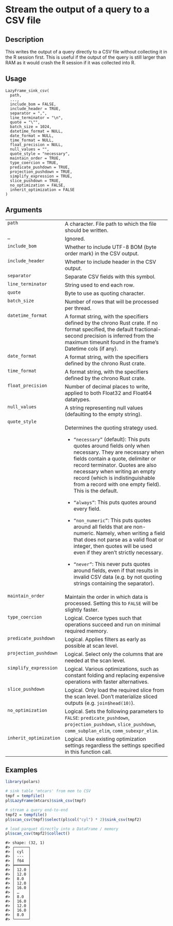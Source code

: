 

# Stream the output of a query to a CSV file

## Description

This writes the output of a query directly to a CSV file without
collecting it in the R session first. This is useful if the output of
the query is still larger than RAM as it would crash the R session if it
was collected into R.

## Usage

<pre><code class='language-R'>LazyFrame_sink_csv(
  path,
  ...,
  include_bom = FALSE,
  include_header = TRUE,
  separator = ",",
  line_terminator = "\n",
  quote = "\"",
  batch_size = 1024,
  datetime_format = NULL,
  date_format = NULL,
  time_format = NULL,
  float_precision = NULL,
  null_values = "",
  quote_style = "necessary",
  maintain_order = TRUE,
  type_coercion = TRUE,
  predicate_pushdown = TRUE,
  projection_pushdown = TRUE,
  simplify_expression = TRUE,
  slice_pushdown = TRUE,
  no_optimization = FALSE,
  inherit_optimization = FALSE
)
</code></pre>

## Arguments

<table>
<tr>
<td style="white-space: nowrap; font-family: monospace; vertical-align: top">
<code id="LazyFrame_sink_csv_:_path">path</code>
</td>
<td>
A character. File path to which the file should be written.
</td>
</tr>
<tr>
<td style="white-space: nowrap; font-family: monospace; vertical-align: top">
<code id="LazyFrame_sink_csv_:_...">…</code>
</td>
<td>
Ignored.
</td>
</tr>
<tr>
<td style="white-space: nowrap; font-family: monospace; vertical-align: top">
<code id="LazyFrame_sink_csv_:_include_bom">include_bom</code>
</td>
<td>
Whether to include UTF-8 BOM (byte order mark) in the CSV output.
</td>
</tr>
<tr>
<td style="white-space: nowrap; font-family: monospace; vertical-align: top">
<code id="LazyFrame_sink_csv_:_include_header">include_header</code>
</td>
<td>
Whether to include header in the CSV output.
</td>
</tr>
<tr>
<td style="white-space: nowrap; font-family: monospace; vertical-align: top">
<code id="LazyFrame_sink_csv_:_separator">separator</code>
</td>
<td>
Separate CSV fields with this symbol.
</td>
</tr>
<tr>
<td style="white-space: nowrap; font-family: monospace; vertical-align: top">
<code id="LazyFrame_sink_csv_:_line_terminator">line_terminator</code>
</td>
<td>
String used to end each row.
</td>
</tr>
<tr>
<td style="white-space: nowrap; font-family: monospace; vertical-align: top">
<code id="LazyFrame_sink_csv_:_quote">quote</code>
</td>
<td>
Byte to use as quoting character.
</td>
</tr>
<tr>
<td style="white-space: nowrap; font-family: monospace; vertical-align: top">
<code id="LazyFrame_sink_csv_:_batch_size">batch_size</code>
</td>
<td>
Number of rows that will be processed per thread.
</td>
</tr>
<tr>
<td style="white-space: nowrap; font-family: monospace; vertical-align: top">
<code id="LazyFrame_sink_csv_:_datetime_format">datetime_format</code>
</td>
<td>
A format string, with the specifiers defined by the chrono Rust crate.
If no format specified, the default fractional-second precision is
inferred from the maximum timeunit found in the frame’s Datetime cols
(if any).
</td>
</tr>
<tr>
<td style="white-space: nowrap; font-family: monospace; vertical-align: top">
<code id="LazyFrame_sink_csv_:_date_format">date_format</code>
</td>
<td>
A format string, with the specifiers defined by the chrono Rust crate.
</td>
</tr>
<tr>
<td style="white-space: nowrap; font-family: monospace; vertical-align: top">
<code id="LazyFrame_sink_csv_:_time_format">time_format</code>
</td>
<td>
A format string, with the specifiers defined by the chrono Rust crate.
</td>
</tr>
<tr>
<td style="white-space: nowrap; font-family: monospace; vertical-align: top">
<code id="LazyFrame_sink_csv_:_float_precision">float_precision</code>
</td>
<td>
Number of decimal places to write, applied to both Float32 and Float64
datatypes.
</td>
</tr>
<tr>
<td style="white-space: nowrap; font-family: monospace; vertical-align: top">
<code id="LazyFrame_sink_csv_:_null_values">null_values</code>
</td>
<td>
A string representing null values (defaulting to the empty string).
</td>
</tr>
<tr>
<td style="white-space: nowrap; font-family: monospace; vertical-align: top">
<code id="LazyFrame_sink_csv_:_quote_style">quote_style</code>
</td>
<td>

Determines the quoting strategy used.

<ul>
<li>

<code>“necessary”</code> (default): This puts quotes around fields only
when necessary. They are necessary when fields contain a quote,
delimiter or record terminator. Quotes are also necessary when writing
an empty record (which is indistinguishable from a record with one empty
field). This is the default.

</li>
<li>

<code>“always”</code>: This puts quotes around every field.

</li>
<li>

<code>“non_numeric”</code>: This puts quotes around all fields that are
non-numeric. Namely, when writing a field that does not parse as a valid
float or integer, then quotes will be used even if they aren’t strictly
necessary.

</li>
<li>

<code>“never”</code>: This never puts quotes around fields, even if that
results in invalid CSV data (e.g. by not quoting strings containing the
separator).

</li>
</ul>
</td>
</tr>
<tr>
<td style="white-space: nowrap; font-family: monospace; vertical-align: top">
<code id="LazyFrame_sink_csv_:_maintain_order">maintain_order</code>
</td>
<td>
Maintain the order in which data is processed. Setting this to
<code>FALSE</code> will be slightly faster.
</td>
</tr>
<tr>
<td style="white-space: nowrap; font-family: monospace; vertical-align: top">
<code id="LazyFrame_sink_csv_:_type_coercion">type_coercion</code>
</td>
<td>
Logical. Coerce types such that operations succeed and run on minimal
required memory.
</td>
</tr>
<tr>
<td style="white-space: nowrap; font-family: monospace; vertical-align: top">
<code id="LazyFrame_sink_csv_:_predicate_pushdown">predicate_pushdown</code>
</td>
<td>
Logical. Applies filters as early as possible at scan level.
</td>
</tr>
<tr>
<td style="white-space: nowrap; font-family: monospace; vertical-align: top">
<code id="LazyFrame_sink_csv_:_projection_pushdown">projection_pushdown</code>
</td>
<td>
Logical. Select only the columns that are needed at the scan level.
</td>
</tr>
<tr>
<td style="white-space: nowrap; font-family: monospace; vertical-align: top">
<code id="LazyFrame_sink_csv_:_simplify_expression">simplify_expression</code>
</td>
<td>
Logical. Various optimizations, such as constant folding and replacing
expensive operations with faster alternatives.
</td>
</tr>
<tr>
<td style="white-space: nowrap; font-family: monospace; vertical-align: top">
<code id="LazyFrame_sink_csv_:_slice_pushdown">slice_pushdown</code>
</td>
<td>
Logical. Only load the required slice from the scan level. Don’t
materialize sliced outputs (e.g. <code>join$head(10)</code>).
</td>
</tr>
<tr>
<td style="white-space: nowrap; font-family: monospace; vertical-align: top">
<code id="LazyFrame_sink_csv_:_no_optimization">no_optimization</code>
</td>
<td>
Logical. Sets the following parameters to <code>FALSE</code>:
<code>predicate_pushdown</code>, <code>projection_pushdown</code>,
<code>slice_pushdown</code>, <code>comm_subplan_elim</code>,
<code>comm_subexpr_elim</code>.
</td>
</tr>
<tr>
<td style="white-space: nowrap; font-family: monospace; vertical-align: top">
<code id="LazyFrame_sink_csv_:_inherit_optimization">inherit_optimization</code>
</td>
<td>
Logical. Use existing optimization settings regardless the settings
specified in this function call.
</td>
</tr>
</table>

## Examples

``` r
library(polars)

# sink table 'mtcars' from mem to CSV
tmpf = tempfile()
pl$LazyFrame(mtcars)$sink_csv(tmpf)

# stream a query end-to-end
tmpf2 = tempfile()
pl$scan_csv(tmpf)$select(pl$col("cyl") * 2)$sink_csv(tmpf2)

# load parquet directly into a DataFrame / memory
pl$scan_csv(tmpf2)$collect()
```

    #> shape: (32, 1)
    #> ┌──────┐
    #> │ cyl  │
    #> │ ---  │
    #> │ f64  │
    #> ╞══════╡
    #> │ 12.0 │
    #> │ 12.0 │
    #> │ 8.0  │
    #> │ 12.0 │
    #> │ 16.0 │
    #> │ …    │
    #> │ 8.0  │
    #> │ 16.0 │
    #> │ 12.0 │
    #> │ 16.0 │
    #> │ 8.0  │
    #> └──────┘
